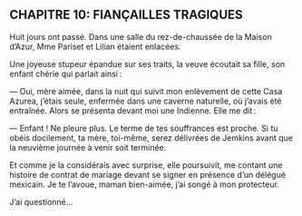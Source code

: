 ## CHAPITRE 10: FIANÇAILLES TRAGIQUES

Huit jours ont passé. Dans une salle du rez-de-chaussée de la Maison d’Azur, Mme Pariset et Lilian étaient enlacées.

Une joyeuse stupeur épandue sur ses traits, la veuve écoutait sa fille, son enfant chérie qui parlait ainsi :

— Oui, mère aimée, dans la nuit qui suivit mon enlèvement de cette Casa Azurea, j’étais seule, enfermée dans une caverne naturelle, où j’avais été entraînée. Alors se présenta devant moi une Indienne. Elle me dit :

— Enfant ! Ne pleure plus. Le terme de tes souffrances est proche. Si tu obéis docilement, ta mère, toi-même, serez délivrées de Jemkins avant que la neuvième journée à venir soit terminée.

Et comme je la considérais avec surprise, elle poursuivit, me contant une histoire de contrat de mariage devant se signer en présence d’un délégué mexicain. Je te l’avoue, maman bien-aimée, j’ai songé à mon protecteur.

J’ai questionné…
